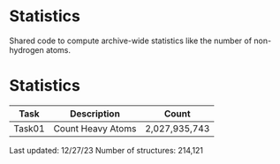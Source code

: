 # Statistics
Shared code to compute archive-wide statistics like the number of non-hydrogen atoms.

# Statistics
| Task | Description | Count |
| --- | --- | --- |
| Task01 | Count Heavy Atoms | 2,027,935,743 |

Last updated: 12/27/23
Number of structures: 214,121